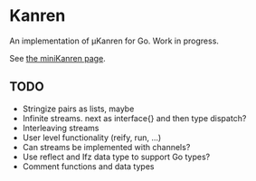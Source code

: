 # Kanren

An implementation of µKanren for Go. Work in progress.

See [the miniKanren page](http://minikanren.org/).

## TODO

* Stringize pairs as lists, maybe
* Infinite streams. next as interface{} and then type dispatch?
* Interleaving streams
* User level functionality (reify, run, ...)
* Can streams be implemented with channels?
* Use reflect and Ifz data type to support Go types?
* Comment functions and data types
